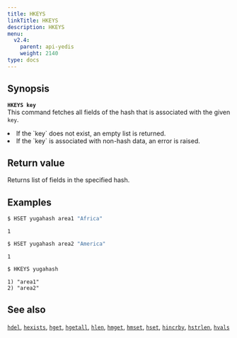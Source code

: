 ```yaml
---
title: HKEYS
linkTitle: HKEYS
description: HKEYS
menu:
  v2.4:
    parent: api-yedis
    weight: 2140
type: docs
---
```


## Synopsis

<b>`HKEYS key`</b><br>
This command fetches all fields of the hash that is associated with the given `key`.

<li>If the `key` does not exist, an empty list is returned.</li>
<li>If the `key` is associated with non-hash data, an error is raised.</li>

## Return value

Returns list of fields in the specified hash.

## Examples

```sh
$ HSET yugahash area1 "Africa"
```

```
1
```

```sh
$ HSET yugahash area2 "America"
```

```
1
```

```sh
$ HKEYS yugahash
```

```
1) "area1"
2) "area2"
```

## See also

[`hdel`](../hdel/), [`hexists`](../hexists/), [`hget`](../hget/), [`hgetall`](../hgetall/), [`hlen`](../hlen/), [`hmget`](../hmget/), [`hmset`](../hmset/), [`hset`](../hset/), [`hincrby`](../hincrby/), [`hstrlen`](../hstrlen/), [`hvals`](../hvals/)
